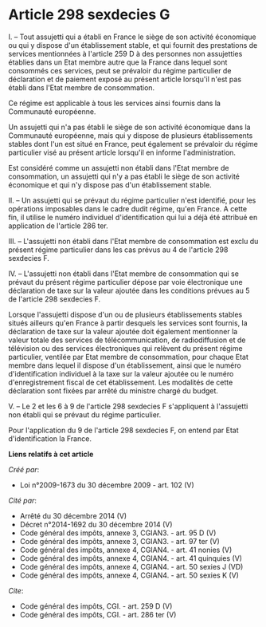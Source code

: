# Article 298 sexdecies G

I. – Tout assujetti qui a établi en France le siège de son activité économique ou qui y dispose d'un établissement stable, et
qui fournit des prestations de services mentionnées à l'article 259 D à des personnes non assujetties établies dans un Etat
membre autre que la France dans lequel sont consommés ces services, peut se prévaloir du régime particulier de déclaration et
de paiement exposé au présent article lorsqu'il n'est pas établi dans l'Etat membre de consommation. 

Ce régime est applicable à tous les services ainsi fournis dans la Communauté européenne. 

Un assujetti qui n'a pas établi le siège de son activité économique dans la Communauté européenne, mais qui y dispose de
plusieurs établissements stables dont l'un est situé en France, peut également se prévaloir du régime particulier visé au
présent article lorsqu'il en informe l'administration. 

Est considéré comme un assujetti non établi dans l'Etat membre de consommation, un assujetti qui n'y a pas établi le siège de
son activité économique et qui n'y dispose pas d'un établissement stable. 

II. – Un assujetti qui se prévaut du régime particulier n'est identifié, pour les opérations imposables dans le cadre dudit
régime, qu'en France. A cette fin, il utilise le numéro individuel d'identification qui lui a déjà été attribué en
application de l'article 286 ter. 

III. – L'assujetti non établi dans l'Etat membre de consommation est exclu du présent régime particulier dans les cas prévus
au 4 de l'article 298 sexdecies F. 

IV. – L'assujetti non établi dans l'Etat membre de consommation qui se prévaut du présent régime particulier dépose par voie
électronique une déclaration de taxe sur la valeur ajoutée dans les conditions prévues au 5 de l'article 298 sexdecies F. 

Lorsque l'assujetti dispose d'un ou de plusieurs établissements stables situés ailleurs qu'en France à partir desquels les
services sont fournis, la déclaration de taxe sur la valeur ajoutée doit également mentionner la valeur totale des services
de télécommunication, de radiodiffusion et de télévision ou des services électroniques qui relèvent du présent régime
particulier, ventilée par Etat membre de consommation, pour chaque Etat membre dans lequel il dispose d'un établissement,
ainsi que le numéro d'identification individuel à la taxe sur la valeur ajoutée ou le numéro d'enregistrement fiscal de cet
établissement. Les modalités de cette déclaration sont fixées par arrêté du ministre chargé du budget. 

V. – Le 2 et les 6 à 9 de l'article 298 sexdecies F s'appliquent à l'assujetti non établi qui se prévaut du régime
particulier. 

Pour l'application du 9 de l'article 298 sexdecies F, on entend par Etat d'identification la France.

**Liens relatifs à cet article**

_Créé par_:

  - Loi n°2009-1673 du 30 décembre 2009 - art. 102 (V)

_Cité par_:

  - Arrêté du 30 décembre 2014 (V)
  - Décret n°2014-1692 du 30 décembre 2014 (V)
  - Code général des impôts, annexe 3, CGIAN3. - art. 95 D (V)
  - Code général des impôts, annexe 3, CGIAN3. - art. 97 ter (V)
  - Code général des impôts, annexe 4, CGIAN4. - art. 41 nonies (V)
  - Code général des impôts, annexe 4, CGIAN4. - art. 41 quinquies (V)
  - Code général des impôts, annexe 4, CGIAN4. - art. 50 sexies J (VD)
  - Code général des impôts, annexe 4, CGIAN4. - art. 50 sexies K (V)

_Cite_:

  - Code général des impôts, CGI. - art. 259 D (V)
  - Code général des impôts, CGI. - art. 286 ter (V)
